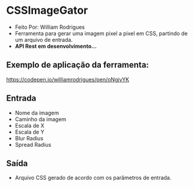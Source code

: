 # CSSImageGator
- Feito Por: William Rodrigues
- Ferramenta para gerar uma imagem pixel a pixel em CSS, partindo de um arquivo de entrada.
- **API Rest em desenvolvimento...**

## Exemplo de aplicação da ferramenta:
https://codepen.io/williamrodrigues/pen/oNgjvYK

## Entrada
- Nome da imagem
- Caminho da imagem
- Escala de X
- Escala de Y
- Blur Radius
- Spread Radius

## Saída
- Arquivo CSS gerado de acordo com os parâmetros de entrada.
